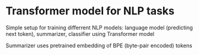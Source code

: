 # Transformer model for NLP tasks
Simple setup for training differrent NLP models: language model (predicting next token), summarizer, classifier
using Transformer model

Summarizer uses pretrained embedding of BPE (byte-pair encoded) tokens


